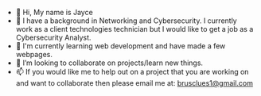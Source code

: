 - 👋 Hi, My name is Jayce
- 👀 I have a background in Networking and Cybersecurity. I currently work as a client technologies technician but I would like to get a job as a Cybersecurity Analyst.
- 🌱 I'm currently learning web development and have made a few webpages.
- 💞️ I’m looking to collaborate on projects/learn new things.
- 📫 If you would like me to help out on a project that you are working on and want to collaborate then please email me at: brusclues1@gmail.com

<!---
jbrubaker12/jbrubaker12 is a ✨ special ✨ repository because its `README.md` (this file) appears on your GitHub profile.
You can click the Preview link to take a look at your changes.
--->
